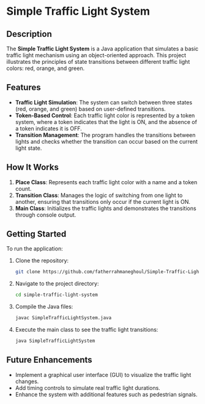 # Simple Traffic Light System

## Description

The **Simple Traffic Light System** is a Java application that simulates a basic traffic light mechanism using an object-oriented approach. This project illustrates the principles of state transitions between different traffic light colors: red, orange, and green.

## Features

- **Traffic Light Simulation**: The system can switch between three states (red, orange, and green) based on user-defined transitions.
- **Token-Based Control**: Each traffic light color is represented by a token system, where a token indicates that the light is ON, and the absence of a token indicates it is OFF.
- **Transition Management**: The program handles the transitions between lights and checks whether the transition can occur based on the current light state.

## How It Works

1. **Place Class**: Represents each traffic light color with a name and a token count.
2. **Transition Class**: Manages the logic of switching from one light to another, ensuring that transitions only occur if the current light is ON.
3. **Main Class**: Initializes the traffic lights and demonstrates the transitions through console output.

## Getting Started

To run the application:

1. Clone the repository:
   ```bash
   git clone https://github.com/fatherrahmaneghoul/Simple-Traffic-Light-System.git
   ```
2. Navigate to the project directory:
   ```bash
   cd simple-traffic-light-system
   ```
3. Compile the Java files:
   ```bash
   javac SimpleTrafficLightSystem.java
   ```
4. Execute the main class to see the traffic light transitions:
   ```bash
   java SimpleTrafficLightSystem
   ```

## Future Enhancements

- Implement a graphical user interface (GUI) to visualize the traffic light changes.
- Add timing controls to simulate real traffic light durations.
- Enhance the system with additional features such as pedestrian signals.
